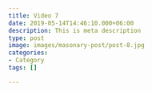 ```yaml
---
title: Video 7
date: 2019-05-14T14:46:10.000+06:00
description: This is meta description
type: post
image: images/masonary-post/post-8.jpg
categories:
- Category
tags: []

---
```

